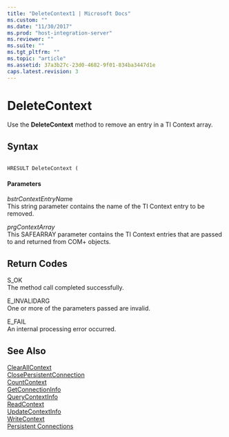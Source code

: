 ```yaml
---
title: "DeleteContext1 | Microsoft Docs"
ms.custom: ""
ms.date: "11/30/2017"
ms.prod: "host-integration-server"
ms.reviewer: ""
ms.suite: ""
ms.tgt_pltfrm: ""
ms.topic: "article"
ms.assetid: 37a3b27c-23d0-4682-9f01-834ba3447d1e
caps.latest.revision: 3
---
```

# DeleteContext
Use the **DeleteContext** method to remove an entry in a TI Context array.  
  
## Syntax  
  
```  
  
HRESULT DeleteContext (  
```  
  
#### Parameters  
 *bstrContextEntryNam*e  
 This string parameter contains the name of the TI Context entry to be removed.  
  
 *prgContextArray*  
 This SAFEARRAY parameter contains the TI Context entries that are passed to and returned from COM+ objects.  
  
## Return Codes  
 S_OK  
 The method call completed successfully.  
  
 E_INVALIDARG  
 One or more of the parameters passed are invalid.  
  
 E_FAIL  
 An internal processing error occurred.  
  
## See Also  
 [ClearAllContext](../core/clearallcontext2.md)   
 [ClosePersistentConnection](../core/closepersistentconnection2.md)   
 [CountContext](../core/countcontext2.md)   
 [GetConnectionInfo](../core/getconnectioninfo1.md)   
 [QueryContextInfo](../core/querycontextinfo2.md)   
 [ReadContext](../core/readcontext2.md)   
 [UpdateContextInfo](../core/updatecontextinfo2.md)   
 [WriteContext](../core/writecontext2.md)   
 [Persistent Connections](../core/persistent-connections1.md)